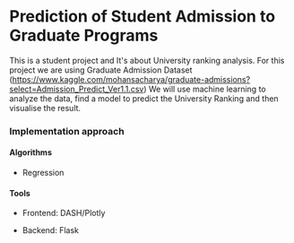 # Prediction of Student Admission to Graduate Programs
This is a student project and It's about University ranking analysis. For this project we are using Graduate Admission Dataset (https://www.kaggle.com/mohansacharya/graduate-admissions?select=Admission_Predict_Ver1.1.csv) We will use machine learning to analyze the data, find a model to predict the University Ranking and then visualise the result.
  
  
### Implementation approach  

#### Algorithms 

* Regression


#### Tools 

* Frontend: DASH/Plotly

* Backend: Flask
